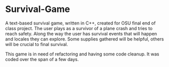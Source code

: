 # Survival-Game

A text-based survival game, written in C++, created for OSU final end of class project. The user plays as a survivor of  a plane crash and tries to reach safety. Along the way the user has survival events that will happen and locales they can explore. Some supplies gathered will be helpful, others will be crucial to final survival. 

This game is in need of  refactoring and having some code cleanup. It was coded over the span of a few days. 
